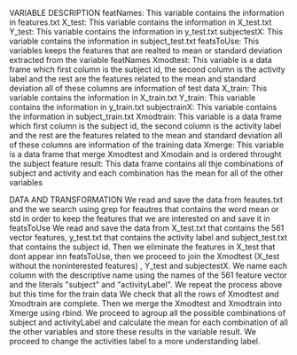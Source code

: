 VARIABLE DESCRIPTION
featNames: This variable contains the information in features.txt
X_test: This variable contains the information in X_test.txt
Y_test: This variable contains the information in y_test.txt
subjectestX: This variable contains the information in subject_test.txt
featsToUse: This variables keeps the features that are realted to mean or standard deviation extracted from the variable featNames
Xmodtest: This variable is a data frame which first column is the subject id, the second column is the activity label and the rest are the features related to the mean and standard deviation all of these columns are information of test data
X_train: This variable contains the information in X_train.txt
Y_train: This variable contains the information in y_train.txt
subjectrainX: This variable contains the information in subject_train.txt
Xmodtrain: This variable is a data frame which first column is the subject id, the second column is the activity label and the rest are the features related to the mean and standard deviation all of these columns are information of the training data
Xmerge: This variable is a data frame that merge Xmodtest and Xmodain and is ordered throught the subject feature
result: This data frame contains all thje combinations of subject and activity and each combination has the mean for all of the other variables

DATA AND TRANSFORMATION
We read and save the data from feautes.txt and the we search using grep for feautres that contains the word mean or std in order to keep the features that we are interested on and save it in featsToUse
We read and save the data from X_test.txt that contains the 561 vector features, y_test.txt that contains the activity label and subject_test.txt that contains the subject id. Then we eliminate the features in X_test that dont appear inn featsToUse, then we proceed to join the Xmodtest (X_test without the noninterested features) , Y_test and subjectestX. We name each column with the descriptive name using the names of the 561 feature vector and the literals "subject" and "activityLabel".
We repeat the process above but this time for the train data
We check that all the rows of Xmodtest and Xmodtrain are complete. Then we merge the Xmodtest and Xmodtrain into Xmerge using rbind.
We proceed to agroup all the possible combinations of subject and activityLabel and calculate the mean for each combination of all the other variables and store these results in the variable result.
We proceed to change the activities label to a more understanding label.